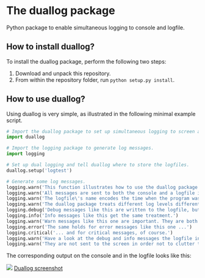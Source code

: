 # The duallog package

Python package to enable simultaneous logging to console and logfile.

## How to install duallog?

To install the duallog package, perform the following two steps:
1. Download and unpack this repository.
2. From within the repository folder, run `python setup.py install`.

## How to use duallog?

Using duallog is very simple, as illustrated in the following minimal example script.

```python
# Import the duallog package to set up simultaneous logging to screen and console.
import duallog

# Import the logging package to generate log messages.
import logging

# Set up dual logging and tell duallog where to store the logfiles.
duallog.setup('logtest')

# Generate some log messages.
logging.warn('This function illustrates how to use the duallog package.')
logging.warn('All messages are sent to both the console and a logfile in the folder \"{}\".'.format(logdir))
logging.warn('The logfile\'s name encodes the time when the program was started.')
logging.warn('The duallog package treats different log levels differently.')
logging.debug('Debug messages like this are written to the logfile, but not printed on screen.')
logging.info('Info messages like this get the same treatment.')
logging.warn('Warn messages like this one are important. They are both sent to the logfile and shown on screen.')
logging.error('The same holds for error messages like this one ...')
logging.critical('... and for critical messages, of course.')
logging.warn('Have a look at the debug and info messages the logfile in the folder \"{}\".'.format(logdir))
logging.warn('They are not sent to the screen in order not to clutter the display.')
```

The corresponding output on the console and in the logfile looks like this:

![](./duallog_screenshot.png)
[Duallog screenshot](https://github.com/acschaefer/duallog/blob/master/duallog_screenshot.png)
